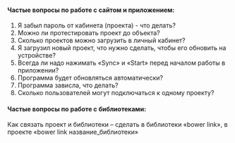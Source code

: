 #### Частые вопросы по работе с сайтом и приложением:

1. Я забыл пароль от кабинета \(проекта\) - что делать?
2. Можно ли протестировать проект до объекта?
3. Сколько проектов можно загрузить в личный кабинет?
4. Я загрузил новый проект, что нужно сделать, чтобы его обновить на устройстве?
5. Всегда ли надо нажимать «Sync» и «Start» перед началом работы в приложении?
6. Программа будет обновляться автоматически?
7. Программа зависла, что делать?
8. Сколько пользователей могут подключаться к одному проекту?

#### Частые вопросы по работе с библиотеками:

Как связать проект и библиотеки – сделать в библиотеки «bower link», в проекте «bower link название\_библиотеки»






